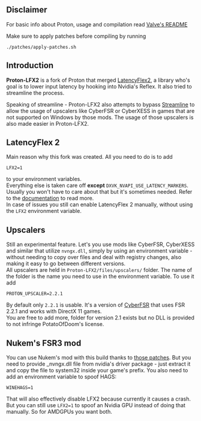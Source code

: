 Disclaimer
----------

For basic info about Proton, usage and compilation read [Valve's README](https://github.com/ValveSoftware/Proton/blob/bleeding-edge/README.md#install-proton-locally)

Make sure to apply patches before compiling by running

`./patches/apply-patches.sh`


Introduction
------------

**Proton-LFX2** is a fork of Proton that merged [LatencyFlex2](https://github.com/ishitatsuyuki/LatencyFleX2), a library who's goal is to lower input latency by hooking into Nvidia's Reflex. It also tried to streamline the process.

Speaking of streamline - Proton-LFX2 also attempts to bypass [Streamline](https://github.com/NVIDIAGameWorks/Streamline/) to allow the usage of upscalers like CyberFSR or CyberXESS in games that are not supported on Windows by those mods. The usage of those upscalers is also made easier in Proton-LFX2.


LatencyFlex 2
------------

Main reason why this fork was created. All you need to do is to add

`LFX2=1`

to your environment variables.   
Everything else is taken care off **except** `DXVK_NVAPI_USE_LATENCY_MARKERS`. Usually you won't have to care about that but it's sometimes needed. Refer to the [documentation](https://github.com/FakeMichau/latencyflex2/blob/master/docs/shim/installing.md#environment-variables) to read more.  
In case of issues you still can enable LatencyFlex 2 manually, without using the `LFX2` environment variable.


Upscalers
------------

Still an experimental feature. Let's you use mods like CyberFSR, CyberXESS and similar that utilize `nvngx.dll`, simply by using an environment variable - without needing to copy over files and deal with registry changes, also making it easy to go between different versions.  
All upscalers are held in `Proton-LFX2/files/upscalers/` folder. The name of the folder is the name you need to use in the environment variable. To use it add

`PROTON_UPSCALER=2.2.1`

By default only `2.2.1` is usable. It's a version of [CyberFSR](https://github.com/PotatoOfDoom/CyberFSR2) that uses FSR 2.2.1 and works with DirectX 11 games.  
You are free to add more, folder for version 2.1 exists but no DLL is provided to not infringe PotatoOfDoom's license.


Nukem's FSR3 mod
------------

You can use Nukem's mod with this build thanks to [those patches](https://github.com/ValveSoftware/Proton/issues/7361). But you need to provide _nvngx.dll file from nvidia's driver package - just extract it and copy the file to system32 inside your game's prefix. You also need to add an environment variable to spoof HAGS:

`WINEHAGS=1`

That will also effectively disable LFX2 because currently it causes a crash. But you can still use `LFX2=1` to spoof an Nvidia GPU instead of doing that manually.
So for AMDGPUs you want both.
